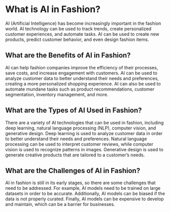 # What is AI in Fashion?

AI (Artificial Intelligence) has become increasingly important in the fashion world. AI technology can be used to track trends, create personalized customer experiences, and automate tasks. AI can be used to create new products, predict customer behavior, and even design fashion items.

## What are the Benefits of AI in Fashion?

AI can help fashion companies improve the efficiency of their processes, save costs, and increase engagement with customers. AI can be used to analyze customer data to better understand their needs and preferences, creating a more personalized shopping experience. AI can also be used to automate mundane tasks such as product recommendations, customer segmentation, inventory management, and more.

## What are the Types of AI Used in Fashion?

There are a variety of AI technologies that can be used in fashion, including deep learning, natural language processing (NLP), computer vision, and generative design. Deep learning is used to analyze customer data in order to better understand their needs and preferences. Natural language processing can be used to interpret customer reviews, while computer vision is used to recognize patterns in images. Generative design is used to generate creative products that are tailored to a customer’s needs.

## What are the Challenges of AI in Fashion?

AI in fashion is still in its early stages, so there are some challenges that need to be addressed. For example, AI models need to be trained on large datasets in order to be accurate. Additionally, AI models can be biased if the data is not properly curated. Finally, AI models can be expensive to develop and maintain, which can be a barrier for businesses.
